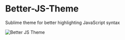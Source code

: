 # Better-JS-Theme
Sublime theme for better highlighting JavaScript syntax


<img src="http://i.imgur.com/53x242P.png" alt="Better JS Theme">
